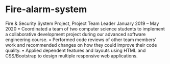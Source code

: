 # Fire-alarm-system

Fire & Security System Project, Project Team Leader January 2019 – May 2020
• Coordinated a team of two computer science students to implement a collaborative development project during our advanced software
engineering course.
• Performed code reviews of other team members' work and recommended changes on how they could improve their code quality.
• Applied dependent features and layouts using HTML and CSS/Bootstrap to design multiple responsive web applications.

